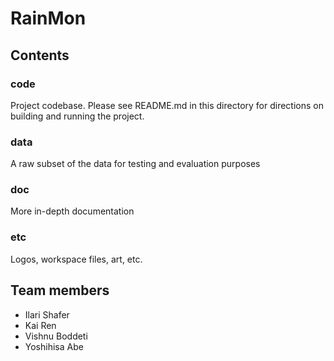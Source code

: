 # RainMon

## Contents

### code
Project codebase. Please see README.md in this directory for directions on building and running the project.

### data
A raw subset of the data for testing and evaluation purposes

### doc
More in-depth documentation

### etc
Logos, workspace files, art, etc.


## Team members
 * Ilari Shafer
 * Kai Ren
 * Vishnu Boddeti
 * Yoshihisa Abe